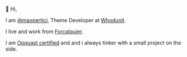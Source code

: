 👋 Hi,

I am [@maxpertici](https://twitter.com/maxpertici), Theme Developer at [Whodunit](https://www.whodunit.fr/).

I live and work from [Forcalquier](https://maps.app.goo.gl/hLbMbeB88Ldg9U6fA).

I am [Opquast certified](https://directory.opquast.com/fr/certificat/NKV8SP/) and and i always tinker with a small project on the side.
